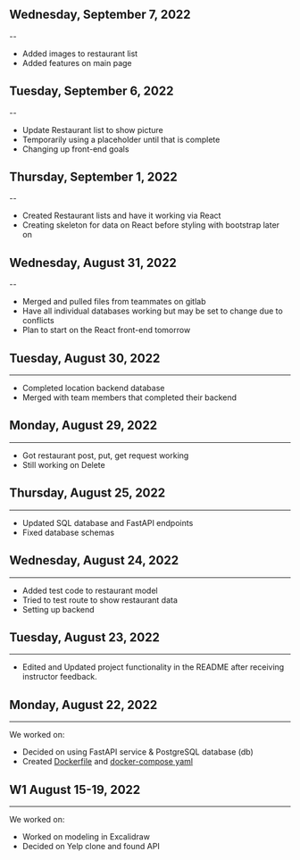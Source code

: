## Wednesday, September 7, 2022
--
* Added images to restaurant list
* Added features on main page 

## Tuesday, September 6, 2022
--
* Update Restaurant list to show picture
* Temporarily using a placeholder until that is complete
* Changing up front-end goals

## Thursday, September 1, 2022
--
* Created Restaurant lists and have it working via React
* Creating skeleton for data on React before styling with bootstrap later on

## Wednesday, August 31, 2022
--
* Merged and pulled files from teammates on gitlab
* Have all individual databases working but may be set to change due to conflicts
* Plan to start on the React front-end tomorrow

## Tuesday, August 30, 2022
---
* Completed location backend database
* Merged with team members that completed their backend

## Monday, August 29, 2022
---
* Got restaurant post, put, get request working
* Still working on Delete

## Thursday, August 25, 2022
---
* Updated SQL database and FastAPI endpoints
* Fixed database schemas  

## Wednesday, August 24, 2022
---
* Added test code to restaurant model
* Tried to test route to show restaurant data
* Setting up backend

## Tuesday, August 23, 2022
---
* Edited and Updated project functionality in the README after receiving instructor feedback.

## Monday, August 22, 2022
---
We worked on:
* Decided on using FastAPI service & PostgreSQL database (db)
* Created [Dockerfile](../relational-data/Dockerfile.dev) and [docker-compose yaml](../docker-compose.yml)


## W1 August 15-19, 2022
---
We worked on:
* Worked on modeling in Excalidraw
* Decided on Yelp clone and found API